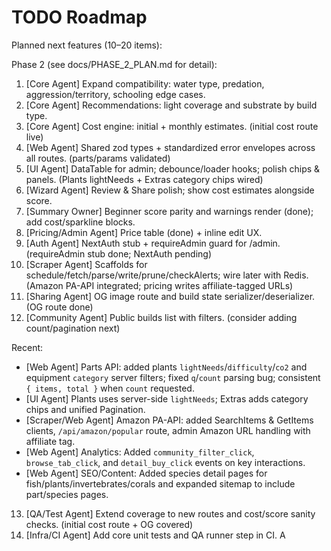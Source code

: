 # TODO Roadmap

Planned next features (10–20 items):

Phase 2 (see docs/PHASE_2_PLAN.md for detail):
1. [Core Agent] Expand compatibility: water type, predation, aggression/territory, schooling edge cases.
2. [Core Agent] Recommendations: light coverage and substrate by build type.
3. [Core Agent] Cost engine: initial + monthly estimates. (initial cost route live)
4. [Web Agent] Shared zod types + standardized error envelopes across all routes. (parts/params validated)
5. [UI Agent] DataTable for admin; debounce/loader hooks; polish chips & panels. (Plants lightNeeds + Extras category chips wired)
6. [Wizard Agent] Review & Share polish; show cost estimates alongside score.
7. [Summary Owner] Beginner score parity and warnings render (done); add cost/sparkline blocks.
8. [Pricing/Admin Agent] Price table (done) + inline edit UX.
9. [Auth Agent] NextAuth stub + requireAdmin guard for /admin. (requireAdmin stub done; NextAuth pending)
10. [Scraper Agent] Scaffolds for schedule/fetch/parse/write/prune/checkAlerts; wire later with Redis. (Amazon PA-API integrated; pricing writes affiliate-tagged URLs)
11. [Sharing Agent] OG image route and build state serializer/deserializer. (OG route done)
12. [Community Agent] Public builds list with filters. (consider adding count/pagination next)

Recent:
- [Web Agent] Parts API: added plants `lightNeeds`/`difficulty`/`co2` and equipment `category` server filters; fixed `q`/`count` parsing bug; consistent `{ items, total }` when `count` requested.
- [UI Agent] Plants uses server-side `lightNeeds`; Extras adds category chips and unified Pagination.
- [Scraper/Web Agent] Amazon PA-API: added SearchItems & GetItems clients, `/api/amazon/popular` route, admin Amazon URL handling with affiliate tag.
 - [Web Agent] Analytics: Added `community_filter_click`, `browse_tab_click`, and `detail_buy_click` events on key interactions.
 - [Web Agent] SEO/Content: Added species detail pages for fish/plants/invertebrates/corals and expanded sitemap to include part/species pages.
13. [QA/Test Agent] Extend coverage to new routes and cost/score sanity checks. (initial cost route + OG covered)
14. [Infra/CI Agent] Add core unit tests and QA runner step in CI.
A
